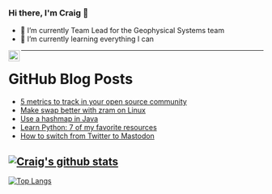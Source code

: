 ### Hi there, I'm Craig 👋

<!--
**CraigTeelFugro/CraigTeelFugro** is a ✨ _special_ ✨ repository because its `README.md` (this file) appears on your GitHub profile.

Here are some ideas to get you started:
-->

- 🔭 I’m currently Team Lead for the Geophysical Systems team
- 🌱 I’m currently learning everything I can

[<img align="left" alt="Craig Teel | LinkedIn" width="22px" src="https://cdn.jsdelivr.net/npm/simple-icons@v3/icons/linkedin.svg" />][linkedin]

---

# GitHub Blog Posts

<!-- BLOG-POST-LIST:START -->
- [5 metrics to track in your open source community](https://opensource.com/article/22/11/community-metrics)
- [Make swap better with zram on Linux](https://opensource.com/article/22/11/customize-zram-linux)
- [Use a hashmap in Java](https://opensource.com/article/22/11/hashmap-java)
- [Learn Python: 7 of my favorite resources](https://opensource.com/article/22/11/learn-python)
- [How to switch from Twitter to Mastodon](https://opensource.com/article/22/11/switch-twitter-mastodon)
<!-- BLOG-POST-LIST:END -->

## [![Craig's github stats](https://github-readme-stats.vercel.app/api?username=craigteelfugro&show_icons=true&theme=radical)](https://github.com/anuraghazra/github-readme-stats)


[linkedin]: https://linkedin.com/in/craig-teel-b8786771
[![Top Langs](https://github-readme-stats.vercel.app/api/top-langs/?username=craigteelfugro&layout=compact)](https://github.com/anuraghazra/github-readme-stats)
